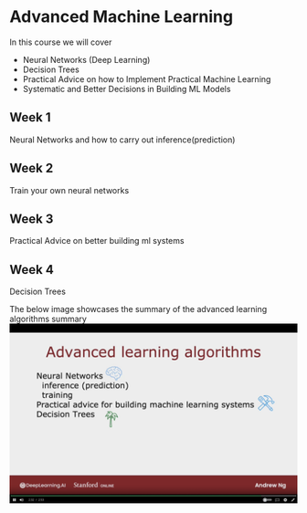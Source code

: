 # Advanced Machine Learning

In this course we will cover

- Neural Networks (Deep Learning)
- Decision Trees
- Practical Advice on how to Implement Practical Machine Learning
- Systematic and Better Decisions in Building ML Models


## Week 1
Neural Networks and how to carry out inference(prediction)

## Week 2
Train your own neural networks

## Week 3
Practical Advice on better building ml systems

## Week 4
Decision Trees


The below image showcases the summary of the advanced learning algorithms summary
![image of the advanced learning algorithms summary](Advanced-Learning-Algos-Guide.png)
